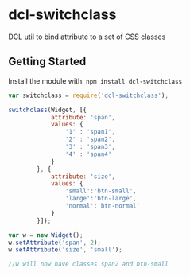 # dcl-switchclass

DCL util to bind attribute to a set of CSS classes

## Getting Started
Install the module with: `npm install dcl-switchclass`

```javascript
var switchclass = require('dcl-switchclass');

switchclass(Widget, [{
            attribute: 'span',
            values: {
                '1' : 'span1',
                '2' : 'span2',
                '3' : 'span3',
                '4' : 'span4'
            }
        }, {
            attribute: 'size',
            values: {
                'small':'btn-small',
                'large':'btn-large',
                'normal':'btn-normal'
            }
        }]);

var w = new Widget();
w.setAttribute('span', 2);
w.setAttribute('size', 'small');

//w will now have classes span2 and btn-small
```
